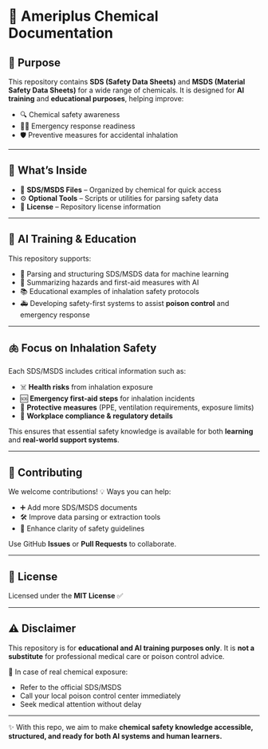 # 🧪 Ameriplus Chemical Documentation

## 🎯 Purpose

This repository contains **SDS (Safety Data Sheets)** and **MSDS (Material Safety Data Sheets)** for a wide range of chemicals.
It is designed for **AI training** and **educational purposes**, helping improve:

- 🔍 Chemical safety awareness
- 🧑‍⚕️ Emergency response readiness
- 🛡️ Preventive measures for accidental inhalation

---

## 📂 What’s Inside

- 📑 **SDS/MSDS Files** – Organized by chemical for quick access
- ⚙️ **Optional Tools** – Scripts or utilities for parsing safety data
- 📜 **License** – Repository license information

---

## 🤖 AI Training & Education

This repository supports:

- 🧩 Parsing and structuring SDS/MSDS data for machine learning
- 📝 Summarizing hazards and first-aid measures with AI
- 📚 Educational examples of inhalation safety protocols
- 🚑 Developing safety-first systems to assist **poison control** and emergency response

---

## 🫁 Focus on Inhalation Safety

Each SDS/MSDS includes critical information such as:

- ☠️ **Health risks** from inhalation exposure
- 🆘 **Emergency first-aid steps** for inhalation incidents
- 🧤 **Protective measures** (PPE, ventilation requirements, exposure limits)
- 🏢 **Workplace compliance & regulatory details**

This ensures that essential safety knowledge is available for both **learning** and **real-world support systems**.

---

## 🤝 Contributing

We welcome contributions! 💡
Ways you can help:

- ➕ Add more SDS/MSDS documents
- 🛠️ Improve data parsing or extraction tools
- 📖 Enhance clarity of safety guidelines

Use GitHub **Issues** or **Pull Requests** to collaborate.

---

## 📜 License

Licensed under the **MIT License** ✅

---

## ⚠️ Disclaimer

This repository is for **educational and AI training purposes only**.
It is **not a substitute** for professional medical care or poison control advice.

🚨 In case of real chemical exposure:

- Refer to the official SDS/MSDS
- Call your local poison control center immediately
- Seek medical attention without delay

---

✨ With this repo, we aim to make **chemical safety knowledge accessible, structured, and ready for both AI systems and human learners.**

